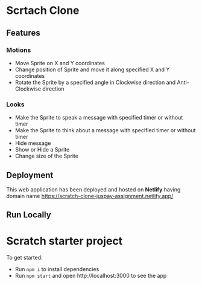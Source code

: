 # Scrtach Clone 

## Features

### Motions
- Move Sprite on X and Y coordinates
- Change position of Sprite and move it along specified X and Y coordinates
- Rotate the Sprite by a specified angle in Clockwise direction and Anti-Clockwise direction

### Looks
- Make the Sprite to speak a message with specified timer or without timer
- Make the Sprite to think about a message with specified timer or without timer
- Hide message
- Show or Hide a Sprite
- Change size of the Sprite

## Deployment

This web application has been deployed and hosted on **Netlify** having domain name https://scratch-clone-juspay-assignment.netlify.app/

## Run Locally

# Scratch starter project

To get started:

- Run `npm i` to install dependencies
- Run `npm start` and open http://localhost:3000 to see the app

